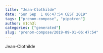```yaml
---
title: "Jean-Clothilde"
date: "Sun Sep  1 06:47:54 CEST 2019"
tags: ["prenom-compose", "pipotron"]
author: m1ch3l
categories: ["generated"]
slug: "prenom-compose/2019-09-01-06:47:54"
---
```


Jean-Clothilde
